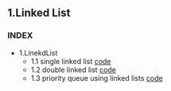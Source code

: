 ## 1.Linked List

### INDEX

* 1.LinekdList
    * 1.1 single linked list [code](https://github.com/csbyun-data/CPP-Pro/blob/main/chap04/LinkeList/single_linked_list.cpp)
    * 1.2 double linked list [code](https://github.com/csbyun-data/CPP-Pro/blob/main/chap04/LinkeList/double_linked_list.cpp)
    * 1.3 priority queue using linked lists [code](https://github.com/csbyun-data/CPP-Pro/blob/main/chap04/LinkeList/priority_queue.cpp)
